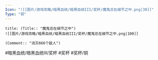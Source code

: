 ```yaml
---
Icon: "![[图片/游戏攻略/暗黑血统/暗黑血统III/奖杯/魔鬼总在细节之中.png|30]]"
Type: "铜"
---
```

```ad-common-bronze-trophy
title: (Title:: "魔鬼总在细节之中")
![[图片/游戏攻略/暗黑血统/暗黑血统III/奖杯/魔鬼总在细节之中.png|100]]

(Comment:: "消灭666个敌人")
```

#暗黑血统/暗黑血统III/奖杯 #奖杯 #奖杯/铜
